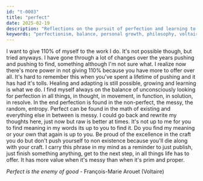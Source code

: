 ```yaml
---
id: "t-0003"
title: "perfect"
date: 2025-02-19
description: "Reflections on the pursuit of perfection and learning to embrace the messy, imperfect nature of life and work. Sometimes raw and unpolished has more value than prim and proper."
keywords: "perfectionism, balance, personal growth, philosophy, voltaire, excellence vs perfection, mindfulness"
---
```


I want to give 110% of myself to the work I do. It's not possible though, but tried anyways. I have gone through a lot of changes over the years pushing and pushing to find, something although I'm not sure what. I realize now there's more power in not giving 110% because you have more to offer over all. It's hard to remember this when you've spent a lifetime of pushing and it has had it's tolls. Healing and adapting is still possible, growing and learning is what we do. I find myself always on the balance of unconsciously looking for perfection in all things, in thought, in movement, in function, in solution, in resolve. In the end perfection is found in the non-perfect, the messy, the random, entropy. Perfect can be found in the math of existing and everything else in between is messy. I could go back and rewrite my thoughts here, just now but raw is better at times. It's not up to me for you to find meaning in my words its up to you to find it. Do you find my meaning or your own that again is up to you. Be proud of the excellence in the craft you do but don't push yourself to non existence because you'll die along with your craft. I carry this phrase in my mind as a reminder to just publish, just finish something anything, get to the next step, in all things life has to offer. It has more value when it's messy than when it's prim and proper.


*Perfect is the enemy of good* - François-Marie Arouet (Voltaire)
